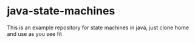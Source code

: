 # java-state-machines
This is an example repository for state machines in java, just clone home and use as you see fit
